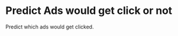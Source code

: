 Predict Ads would get click or not
====================================

Predict which ads would get clicked.
